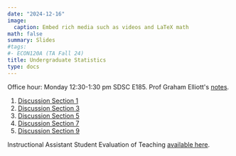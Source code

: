 ```yaml
---
date: "2024-12-16"
image:
  caption: Embed rich media such as videos and LaTeX math
math: false
summary: Slides
#tags:
#- ECON120A (TA Fall 24)
title: Undergraduate Statistics
type: docs
---
```


Office hour: Monday 12:30-1:30 pm SDSC E185. Prof Graham Elliott's [notes](https://econweb.ucsd.edu/~gelliott/StatNotes.html). 
1. [Discussion Section 1](https://lapobini.github.io/discussion/ECON120A_fall24/120TA_1.pdf)
2. [Discussion Section 3](https://lapobini.github.io/discussion/ECON120A_fall24/120TA_3.pdf)
3. [Discussion Section 5](https://lapobini.github.io/discussion/ECON120A_fall24/120TA_5.pdf)
4. [Discussion Section 7](https://lapobini.github.io/discussion/ECON120A_fall24/120TA_7.pdf)
5. [Discussion Section 9](https://lapobini.github.io/discussion/ECON120A_fall24/120TA_9.pdf)

Instructional Assistant Student Evaluation of Teaching [available here](https://lapobini.github.io/discussion/ECON120A_fall24/120A_evaluation_2024.pdf).

